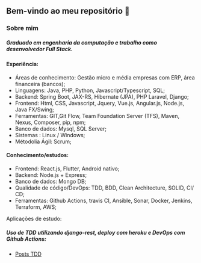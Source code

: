 ## Bem-vindo ao meu repositório 👋
### Sobre mim
##### Graduado em engenharia da computação e trabalho como desenvolvedor Full Stack.

#### Experiência:
* Áreas de conhecimento: Gestão micro e média empresas com ERP, área financeira (bancos);
* Linguagens: Java, PHP, Python, Javascript/Typescript, SQL;
* Backend: Spring Boot, JAX-RS, Hibernate (JPA), PHP Laravel, Django;
* Frontend: Html, CSS, Javascript, Jquery, Vue.js, Angular.js, Node.js, Java FX/Swing;
* Ferramentas: GIT,Git Flow, Team Foundation Server (TFS), Maven, Nexus, Composer, pip, npm;    
* Banco de dados: Mysql, SQL Server;
* Sistemas : Linux / Windows;
* Métodolia Ágil: Scrum;

#### Conhecimento/estudos:
* Frontend: React.js, Flutter, Android nativo;
* Backend: Node.js + Express;
* Banco de dados: Mongo DB;
* Qualidade de código/DevOps: TDD, BDD, Clean Architecture, SOLID,  CI/ CD;
* Ferramentas: Github Actions, travis CI, Ansible, Sonar, Docker, Jenkins, Terraform, AWS;

Aplicações de estudo:
##### Uso de TDD utilizando django-rest, deploy com heroku e DevOps com Github Actions:

* [Posts TDD](https://github.com/micael95/posts-tdd-django)
